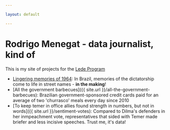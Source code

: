 ```yaml
---

layout: default

---
```


# Rodrigo Menegat - data journalist, kind of

This is my site of projects for the [Lede Program](http://ledeprogram.com)

* [Lingering memories of 1964]('#'): In Brazil, memories of the dictatorship come to life in street names - **in the making**!
* [All the government barbecues]({{ site.url }}/all-the-government-barbecues): Brazilian government-sponsored credit cards paid for an average of two 'churrasco' meals every day since 2010
* [To keep temer in office allies found strength in numbers, but not in words]({{ site.url }}/sentiment-votes): Compared to Dilma's defenders in her inmpeachment vote, representatives that sided with Temer made briefer and less incisive speeches. Trust me, it's data!